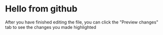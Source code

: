 #  Hello from github
After you have finished editing the file, you can click the "Preview changes" tab to see the changes you made highlighted
